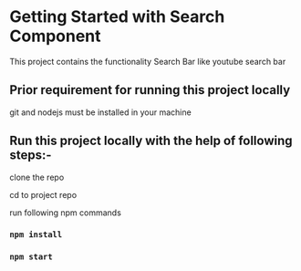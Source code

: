 # Getting Started with Search Component
This project contains the functionality Search Bar like youtube search bar

## Prior requirement for running this project locally
 git and nodejs must be installed in your machine

## Run this project locally with the help of following steps:-

clone the repo

cd to project repo

run following npm commands

### `npm install`

### `npm start`

